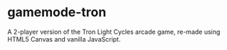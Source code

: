# gamemode-tron

A 2-player version of the Tron Light Cycles arcade game, re-made using HTML5 Canvas and vanilla JavaScript.